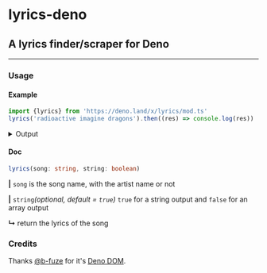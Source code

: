 # lyrics-deno

## A lyrics finder/scraper for Deno

---

### Usage

#### Example

```typescript
import {lyrics} from 'https://deno.land/x/lyrics/mod.ts'
lyrics('radioactive imagine dragons').then((res) => console.log(res))
```

<details><summary>Output</summary>

  ```text
Whoa, oh, oh
Whoa, oh, oh
Whoa, oh, oh
Whoa

I'm waking up to ash and dust
I wipe my brow and I sweat my rust
I'm breathing in the chemicals

I'm breaking in, shaping up, then checking out on the prison bus
This is it, the apocalypse
Whoa

I'm waking up, I feel it in my bones
Enough to make my systems blow
Welcome to the new age, to the new age
Welcome to the new age, to the new age
Whoa, oh, oh, oh, oh, whoa, oh, oh, oh, I'm radioactive, radioactive
Whoa, oh, oh, oh, oh, whoa, oh, oh, oh, I'm radioactive, radioactive

I raise my flags, don my clothes
It's a revolution, I suppose
We'll paint it red to fit right in
Whoa

I'm breaking in, shaping up, then checking out on the prison bus
This is it, the apocalypse
Whoa

I'm waking up, I feel it in my bones
Enough to make my systems blow
Welcome to the new age, to the new age
Welcome to the new age, to the new age
Whoa, oh, oh, oh, oh, whoa, oh, oh, oh, I'm radioactive, radioactive
Whoa, oh, oh, oh, oh, whoa, oh, oh, oh, I'm radioactive, radioactive

All systems go, the sun hasn't died
Deep in my bones, straight from inside

I'm waking up, I feel it in my bones
Enough to make my systems blow
Welcome to the new age, to the new age
Welcome to the new age, to the new age
Whoa, oh, oh, oh, oh, whoa, oh, oh, oh, I'm radioactive, radioactive
Whoa, oh, oh, oh, oh, whoa, oh, oh, oh, I'm radioactive, radioactive
  ```

</details>

#### Doc

```typescript
lyrics(song: string, string: boolean)
```

**|** `song` is the song name, with the artist name or not

**|** `string`*(optional, default = `true`)* `true` for a string output and `false` for an array output

**↳** return the lyrics of the song

### Credits

Thanks [@b-fuze](github.com/b-fuze) for it's [Deno DOM](https://github.com/b-fuze/deno-dom).
